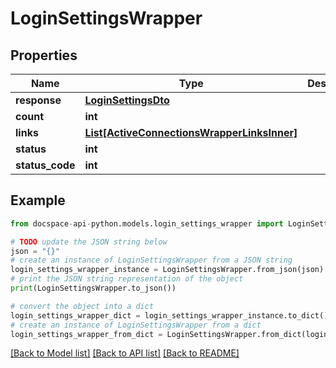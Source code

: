# LoginSettingsWrapper

## Properties

Name | Type | Description | Notes
------------ | ------------- | ------------- | -------------
**response** | [**LoginSettingsDto**](LoginSettingsDto.md) |  | [optional] 
**count** | **int** |  | [optional] 
**links** | [**List[ActiveConnectionsWrapperLinksInner]**](ActiveConnectionsWrapperLinksInner.md) |  | [optional] 
**status** | **int** |  | [optional] 
**status_code** | **int** |  | [optional] 

## Example

```python
from docspace-api-python.models.login_settings_wrapper import LoginSettingsWrapper

# TODO update the JSON string below
json = "{}"
# create an instance of LoginSettingsWrapper from a JSON string
login_settings_wrapper_instance = LoginSettingsWrapper.from_json(json)
# print the JSON string representation of the object
print(LoginSettingsWrapper.to_json())

# convert the object into a dict
login_settings_wrapper_dict = login_settings_wrapper_instance.to_dict()
# create an instance of LoginSettingsWrapper from a dict
login_settings_wrapper_from_dict = LoginSettingsWrapper.from_dict(login_settings_wrapper_dict)
```
[[Back to Model list]](../README.md#documentation-for-models) [[Back to API list]](../README.md#documentation-for-api-endpoints) [[Back to README]](../README.md)


